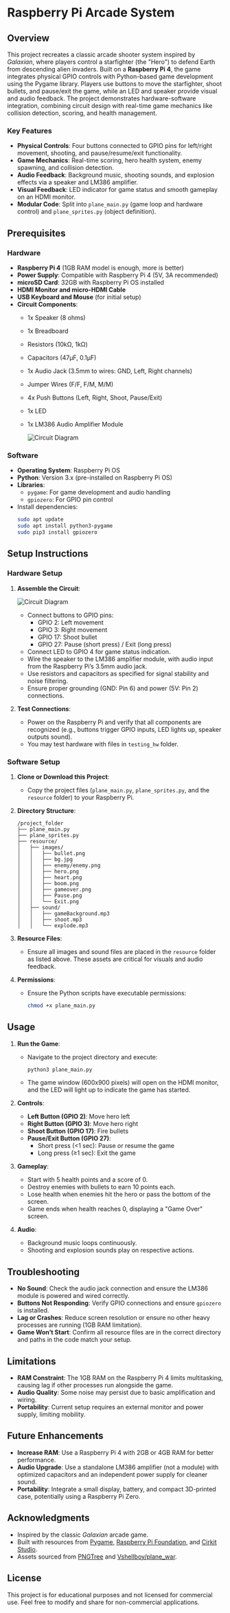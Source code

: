 # Raspberry Pi Arcade System

## Overview
This project recreates a classic arcade shooter system inspired by *Galaxian*, where players control a starfighter (the "Hero") to defend Earth from descending alien invaders. Built on a **Raspberry Pi 4**, the game integrates physical GPIO controls with Python-based game development using the Pygame library. Players use buttons to move the starfighter, shoot bullets, and pause/exit the game, while an LED and speaker provide visual and audio feedback. The project demonstrates hardware-software integration, combining circuit design with real-time game mechanics like collision detection, scoring, and health management.

### Key Features
- **Physical Controls**: Four buttons connected to GPIO pins for left/right movement, shooting, and pause/resume/exit functionality.
- **Game Mechanics**: Real-time scoring, hero health system, enemy spawning, and collision detection.
- **Audio Feedback**: Background music, shooting sounds, and explosion effects via a speaker and LM386 amplifier.
- **Visual Feedback**: LED indicator for game status and smooth gameplay on an HDMI monitor.
- **Modular Code**: Split into `plane_main.py` (game loop and hardware control) and `plane_sprites.py` (object definition).

## Prerequisites
### Hardware
- **Raspberry Pi 4** (1GB RAM model is enough, more is better)
- **Power Supply**: Compatible with Raspberry Pi 4 (5V, 3A recommended)
- **microSD Card**: 32GB with Raspberry Pi OS installed
- **HDMI Monitor and micro-HDMI Cable**
- **USB Keyboard and Mouse** (for initial setup)
- **Circuit Components**:
  - 1x Speaker (8 ohms)
  - 1x Breadboard
  - Resistors (10kΩ, 1kΩ)
  - Capacitors (47µF, 0.1µF)
  - 1x Audio Jack (3.5mm to wires: GND, Left, Right channels)
  - Jumper Wires (F/F, F/M, M/M)
  - 4x Push Buttons (Left, Right, Shoot, Pause/Exit)
  - 1x LED
  - 1x LM386 Audio Amplifier Module

    ![Circuit Diagram](demo/IMG.png)

### Software
- **Operating System**: Raspberry Pi OS 
- **Python**: Version 3.x (pre-installed on Raspberry Pi OS)
- **Libraries**:
  - `pygame`: For game development and audio handling
  - `gpiozero`: For GPIO pin control
- Install dependencies:
  ```bash
  sudo apt update
  sudo apt install python3-pygame
  sudo pip3 install gpiozero
  ```

## Setup Instructions
### Hardware Setup
1. **Assemble the Circuit**:

    ![Circuit Diagram](demo/HW.png)
   - Connect buttons to GPIO pins:
     - GPIO 2: Left movement
     - GPIO 3: Right movement
     - GPIO 17: Shoot bullet
     - GPIO 27: Pause (short press) / Exit (long press)
   - Connect LED to GPIO 4 for game status indication.
   - Wire the speaker to the LM386 amplifier module, with audio input from the Raspberry Pi’s 3.5mm audio jack.
   - Use resistors and capacitors as specified for signal stability and noise filtering.
   - Ensure proper grounding (GND: Pin 6) and power (5V: Pin 2) connections.

2. **Test Connections**:
   - Power on the Raspberry Pi and verify that all components are recognized (e.g., buttons trigger GPIO inputs, LED lights up, speaker outputs sound).
   - You may test hardware with files in `testing_hw` folder.

### Software Setup
1. **Clone or Download this Project**:
   - Copy the project files (`plane_main.py`, `plane_sprites.py`, and the `resource` folder) to your Raspberry Pi.

2. **Directory Structure**:
   ```
   /project_folder
   ├── plane_main.py
   ├── plane_sprites.py
   ├── resource/
   │   ├── images/
   │   │   ├── bullet.png
   │   │   ├── bg.jpg
   │   │   ├── enemy/enemy.png
   │   │   ├── hero.png
   │   │   ├── heart.png
   │   │   ├── boom.png
   │   │   ├── gameover.png
   │   │   ├── Pause.png
   │   │   └── Exit.png
   │   ├── sound/
   │   │   ├── gameBackground.mp3
   │   │   ├── shoot.mp3
   │   │   └── explode.mp3
   ```

3. **Resource Files**:
   - Ensure all images and sound files are placed in the `resource` folder as listed above. These assets are critical for visuals and audio feedback.

4. **Permissions**:
   - Ensure the Python scripts have executable permissions:
     ```bash
     chmod +x plane_main.py
     ```

## Usage
1. **Run the Game**:
   - Navigate to the project directory and execute:
     ```bash
     python3 plane_main.py
     ```
   - The game window (600x900 pixels) will open on the HDMI monitor, and the LED will light up to indicate the game has started.

2. **Controls**:
   - **Left Button (GPIO 2)**: Move hero left
   - **Right Button (GPIO 3)**: Move hero right
   - **Shoot Button (GPIO 17)**: Fire bullets
   - **Pause/Exit Button (GPIO 27)**:
     - Short press (<1 sec): Pause or resume the game
     - Long press (≥1 sec): Exit the game

3. **Gameplay**:
   - Start with 5 health points and a score of 0.
   - Destroy enemies with bullets to earn 10 points each.
   - Lose health when enemies hit the hero or pass the bottom of the screen.
   - Game ends when health reaches 0, displaying a "Game Over" screen.

4. **Audio**:
   - Background music loops continuously.
   - Shooting and explosion sounds play on respective actions.

## Troubleshooting
- **No Sound**: Check the audio jack connection and ensure the LM386 module is powered and wired correctly.
- **Buttons Not Responding**: Verify GPIO connections and ensure `gpiozero` is installed.
- **Lag or Crashes**: Reduce screen resolution or ensure no other heavy processes are running (1GB RAM limitation).
- **Game Won’t Start**: Confirm all resource files are in the correct directory and paths in the code match your setup.

## Limitations
- **RAM Constraint**: The 1GB RAM on the Raspberry Pi 4 limits multitasking, causing lag if other processes run alongside the game.
- **Audio Quality**: Some noise may persist due to basic amplification and wiring.
- **Portability**: Current setup requires an external monitor and power supply, limiting mobility.

## Future Enhancements
- **Increase RAM**: Use a Raspberry Pi 4 with 2GB or 4GB RAM for better performance.
- **Audio Upgrade**: Use a standalone LM386 amplifier (not a module) with optimized capacitors and an independent power supply for cleaner sound.
- **Portability**: Integrate a small display, battery, and compact 3D-printed case, potentially using a Raspberry Pi Zero.

## Acknowledgments
- Inspired by the classic *Galaxian* arcade game.
- Built with resources from [Pygame](https://www.pygame.org/), [Raspberry Pi Foundation](https://www.raspberrypi.org/), and [Cirkit Studio](https://www.cirkitstudio.com/).
- Assets sourced from [PNGTree](https://pngtree.com/) and [Vshellboy/plane_war](https://github.com/Vshellboy/plane_war).

## License
This project is for educational purposes and not licensed for commercial use. Feel free to modify and share for non-commercial applications.